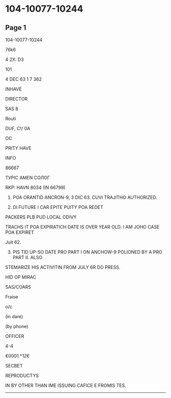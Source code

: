 # 104-10077-10244

## Page 1

104-10077-10244

76k6

4 2X: D3

101

4 DEC 63 1 7 362

INHAVE

DIRECTOR

SAS 8

Routi

DUF, C!/ 0A

OC

PRITY HAVE

INFO

86667

ТУРІС AMEN СОЛОГ

RKP: HAVN 8034 (IN 66799)

1. POA ORANTID ANCRON-9, 3 DIC 63. CUVI TRAJITHO AUTHORIZED.

2. DI FUTURE I CAR EPITE PUITY POA REDET

PACKERS PLB PUD LOCAL ODIVY

TRACHS IT POA EXPIRATICH DATE IS OVER YEAR OLD. I AM JOHO CASE POA EXPIRET

Juit 62.

3. PIS TID UP-SO DATE PRO PART I ON ANCHOW-9 POLIONED BY A PRO PART II. ALSO

STEMARIZE HIS ACTIVITIN FROM JULY 6R DO PRESS.

HID OP MIRAC

SAS/COARS

Fraise

o/c

(in dare)

(by phone)

OFFICER

4-4

€0001.**12*€

SECBET

REPRODUCTYS

IN BY OTHER THAN IME ISSUING CAFICE E FROMIS TES.

---

